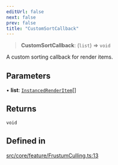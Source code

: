 ```yaml
---
editUrl: false
next: false
prev: false
title: "CustomSortCallback"
---
```


> **CustomSortCallback**: (`list`) => `void`

A custom sorting callback for render items.

## Parameters

• **list**: [`InstancedRenderItem`](/api/type-aliases/instancedrenderitem/)[]

## Returns

`void`

## Defined in

[src/core/feature/FrustumCulling.ts:13](https://github.com/agargaro/instanced-mesh/blob/1764d29737a254f52685fad96d0cc8ced649dde1/src/core/feature/FrustumCulling.ts#L13)
